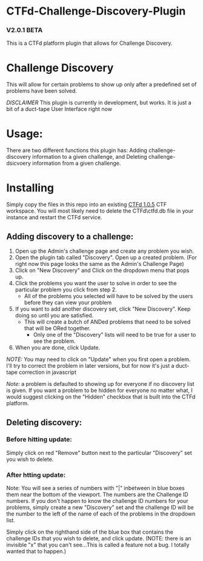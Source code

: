 # CTFd-Challenge-Discovery-Plugin
### V2.0.1 BETA
This is a CTFd platform plugin that allows for Challenge Discovery.

# Challenge Discovery
This will allow for certain problems to show up only after a predefined set of problems have been solved.

*DISCLAIMER* This plugin is currently in development, but works. It is just a bit of a duct-tape User Interface right now

# Usage:
There are two different functions this plugin has: Adding challenge-discovery information to a given challenge, and Deleting challenge-dsicvoery information from a given challenge.

# Installing
Simply copy the files in this repo into an existing [CTFd 1.0.5](https://github.com/CTFd/CTFd/releases/tag/1.0.5) CTF workspace. You will most likely need to delete the CTFd\ctfd.db file in your instance and restart the CTFd service.

## Adding discovery to a challenge:
1. Open up the Admin's challenge page and create any problem you wish.
1. Open the plugin tab called "Discovery". Open up a created problem. (For right now this page looks the same as the Admin's Challenge Page)
1. Click on "New Discovery" and Click on the dropdown menu that pops up.
1. Click the problems you want the user to solve in order to see the particular problem you click from step 2.
    * All of the problems you selected will have to be solved by the users before they can view your problem
1. If you want to add another discovery set, click "New Discovery". Keep doing so until you are satisfied.
    * This will create a butch of ANDed problems that need to be solved that will be ORed together.
        * Only one of the "Discovery" lists will need to be true for a user to see the problem.
1. When you are done, click Update.

*NOTE:* You may need to click on "Update" when you first open a problem. I'll try to correct the problem in later versions, but for now it's just a duct-tape correction in javascript

*Note:* a problem is defaulted to showing up for everyone if no discovery list is given. If you want a problem to be hidden for everyone no matter what, I would suggest clicking on the "Hidden" checkbox that is built into the CTFd platform.

## Deleting discovery:
### Before hitting update:
Simply click on red "Remove" button next to the particular "Discovery" set you wish to delete.

### After htting update:
Note: You will see a series of numbers with "|" inbetween in blue boxes them near the bottom of the viewport. The numbers are the Challenge ID numbers. If you don't happen to know the challenge ID numbers for your problems, simply create a new "Discovery" set and the challenge ID will be the number to the left of the name of each of the problems in the dropdown list.

Simply click on the righthand side of the blue box that contains the challenge IDs that you wish to delete, and click update. (NOTE: there is an invisible "x" that you can't see...This is called a feature not a bug. I totally wanted that to happen.)
